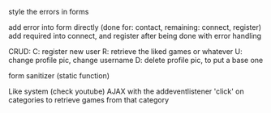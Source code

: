 style the errors in forms

add error into form directly (done for: contact, remaining: connect, register)
add required into connect, and register after being done with error handling

CRUD:
C: register new user
R: retrieve the liked games or whatever 
U: change profile pic, change username
D: delete profile pic, to put a base one

form sanitizer (static function)


Like system (check youtube)
AJAX with the addeventlistener 'click' on categories to retrieve games from that category